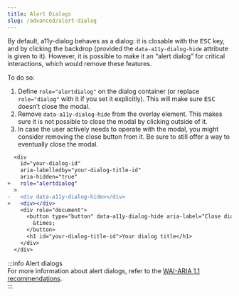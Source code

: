 ```yaml
---
title: Alert Dialogs
slug: /advanced/alert-dialog
---
```


By default, a11y-dialog behaves as a dialog: it is closable with the <kbd>ESC</kbd> key, and by clicking the backdrop (provided the `data-a11y-dialog-hide` attribute is given to it). However, it is possible to make it an “alert dialog” for critical interactions, which would remove these features.

To do so:

1. Define `role="alertdialog"` on the dialog container (or replace `role="dialog"` with it if you set it explicitly). This will make sure <kbd>ESC</kbd> doesn’t close the modal.
2. Remove `data-a11y-dialog-hide` from the overlay element. This makes sure it is not possible to close the modal by clicking outside of it.
3. In case the user actively needs to operate with the modal, you might consider removing the close button from it. Be sure to still offer a way to eventually close the modal.

```diff
  <div
    id="your-dialog-id"
    aria-labelledby="your-dialog-title-id"
    aria-hidden="true"
+   role="alertdialog"
  >
-   <div data-a11y-dialog-hide></div>
+   <div></div>
    <div role="document">
      <button type="button" data-a11y-dialog-hide aria-label="Close dialog">
        &times;
      </button>
      <h1 id="your-dialog-title-id">Your dialog title</h1>
    </div>
  </div>
```

:::info Alert dialogs  
For more information about alert dialogs, refer to the [WAI-ARIA 1.1 recommendations](https://www.w3.org/TR/wai-aria-1.1/#alertdialog).  
:::
